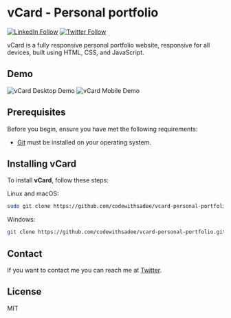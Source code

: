 # vCard - Personal portfolio

[![LinkedIn Follow](https://img.shields.io/linkedin/follow/agarwalvishal00?style=social)](https://linkedin.com/intent/follow?screen_name=agarwalvishal00)
[![Twitter Follow](https://img.shields.io/twitter/follow/agarwalvishal00?style=social)](https://twitter.com/intent/follow?screen_name=agarwalvishal00)


vCard is a fully responsive personal portfolio website, responsive for all devices, built using HTML, CSS, and JavaScript.

## Demo

![vCard Desktop Demo](./website-demo-image/desktop.png "Desktop Demo")
![vCard Mobile Demo](./website-demo-image/mobile.png "Mobile Demo")

## Prerequisites

Before you begin, ensure you have met the following requirements:

* [Git](https://git-scm.com/downloads "Download Git") must be installed on your operating system.

## Installing vCard

To install **vCard**, follow these steps:

Linux and macOS:

```bash
sudo git clone https://github.com/codewithsadee/vcard-personal-portfolio.git
```

Windows:

```bash
git clone https://github.com/codewithsadee/vcard-personal-portfolio.git
```

## Contact

If you want to contact me you can reach me at [Twitter](https://www.twitter.com/codewithsadee).

## License

MIT
